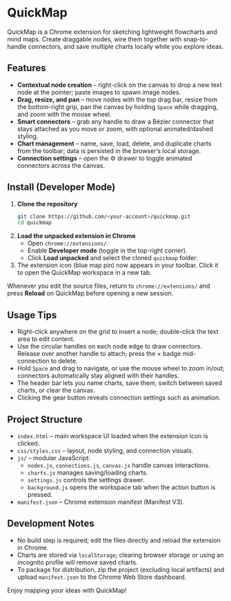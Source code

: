 # QuickMap

QuickMap is a Chrome extension for sketching lightweight flowcharts and mind maps. Create draggable nodes, wire them together with snap-to-handle connectors, and save multiple charts locally while you explore ideas.

## Features
- **Contextual node creation** – right-click on the canvas to drop a new text node at the pointer; paste images to spawn image nodes.
- **Drag, resize, and pan** – move nodes with the top drag bar, resize from the bottom-right grip, pan the canvas by holding `Space` while dragging, and zoom with the mouse wheel.
- **Smart connectors** – grab any handle to draw a Bézier connector that stays attached as you move or zoom, with optional animated/dashed styling.
- **Chart management** – name, save, load, delete, and duplicate charts from the toolbar; data is persisted in the browser’s local storage.
- **Connection settings** – open the ⚙️ drawer to toggle animated connectors across the canvas.

## Install (Developer Mode)
1. **Clone the repository**
   ```bash
   git clone https://github.com/<your-account>/quickmap.git
   cd quickmap
   ```
2. **Load the unpacked extension in Chrome**
   - Open `chrome://extensions/`.
   - Enable **Developer mode** (toggle in the top-right corner).
   - Click **Load unpacked** and select the cloned `quickmap` folder.
3. The extension icon (blue map pin) now appears in your toolbar. Click it to open the QuickMap workspace in a new tab.

Whenever you edit the source files, return to `chrome://extensions/` and press **Reload** on QuickMap before opening a new session.

## Usage Tips
- Right-click anywhere on the grid to insert a node; double-click the text area to edit content.
- Use the circular handles on each node edge to draw connectors. Release over another handle to attach; press the × badge mid-connection to delete.
- Hold `Space` and drag to navigate, or use the mouse wheel to zoom in/out; connectors automatically stay aligned with their handles.
- The header bar lets you name charts, save them, switch between saved charts, or clear the canvas.
- Clicking the gear button reveals connection settings such as animation.

## Project Structure
- `index.html` – main workspace UI loaded when the extension icon is clicked.
- `css/styles.css` – layout, node styling, and connection visuals.
- `js/` – modular JavaScript:
  - `nodes.js`, `connections.js`, `canvas.js` handle canvas interactions.
  - `charts.js` manages saving/loading charts.
  - `settings.js` controls the settings drawer.
  - `background.js` opens the workspace tab when the action button is pressed.
- `manifest.json` – Chrome extension manifest (Manifest V3).

## Development Notes
- No build step is required; edit the files directly and reload the extension in Chrome.
- Charts are stored via `localStorage`; clearing browser storage or using an incognito profile will remove saved charts.
- To package for distribution, zip the project (excluding local artifacts) and upload `manifest.json` to the Chrome Web Store dashboard.

Enjoy mapping your ideas with QuickMap!
